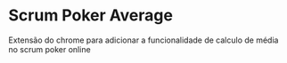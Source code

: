 # Scrum Poker Average

Extensão do chrome para adicionar a funcionalidade de calculo de média no scrum poker online
